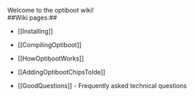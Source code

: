 Welcome to the optiboot wiki!<br>
##Wiki pages:##

* [[Installing]]
* [[CompilingOptiboot]]
* [[HowOptibootWorks]]

* [[AddingOptibootChipsToIde]]
* [[GoodQuestions]] - Frequently asked technical questions
